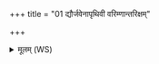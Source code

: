 +++
title = "01 द्यौर्जवेनापृथिवी वरिम्णान्तरिक्षम्"

+++
<details><summary>मूलम् (WS)</summary>

द्यौर्जवेनापृथिवी वरिम्णान्तरिक्षं महित्वापो भूम्ना ।  
देवस्य त्वा सवितुः प्रसवेश्विनोर्बाहुभ्यां पूष्णो हस्ताभ्यां प्रसूतं ब्राह्मणेभ्यो निर्वपामि ॥ १ ॥
</details>